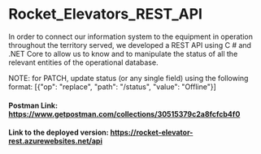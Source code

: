 # Rocket_Elevators_REST_API

In order to connect our information system to the equipment in operation throughout the territory served, we developed a REST API using C # and .NET Core to allow us to know and to manipulate the status of all the relevant entities of the operational database.

NOTE: for PATCH, update status (or any single field) using the following format:
                 [{"op": "replace", "path": "/status", "value": "Offline"}]

#### Postman Link: https://www.getpostman.com/collections/30515379c2a8fcfcb4f0
#### Link to the deployed version: https://rocket-elevator-rest.azurewebsites.net/api

